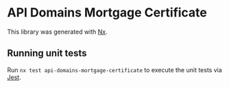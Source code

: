 <!-- gitbook-ignore -->

# API Domains Mortgage Certificate

This library was generated with [Nx](https://nx.dev).

## Running unit tests

Run `nx test api-domains-mortgage-certificate` to execute the unit tests via [Jest](https://jestjs.io).
